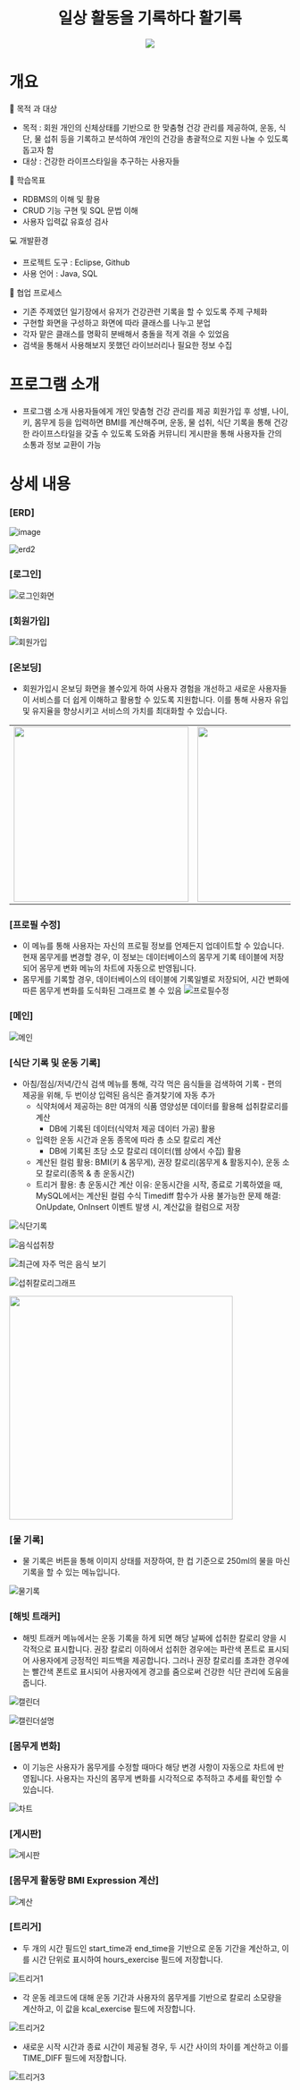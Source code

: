 ## <h1 align = "center">일상 활동을 기록하다 활기록</h1>
<p align = "center">
<img src = "https://github.com/wngusv/Team1---healthcare/assets/154950245/2f65216c-c9e2-4a50-a7dc-07a754925232">
</p>

<h1>개요</h1>
📌 목적 과 대상

- 목적 : 회원 개인의 신체상태를 기반으로 한 맞춤형 건강 관리를 제공하여, 운동, 식단, 물 섭취 등을 기록하고 분석하여 개인의 건강을 총괄적으로 지원 나눌 수 있도록 돕고자 함
- 대상 : 건강한 라이프스타일을 추구하는 사용자들

📝 학습목표
- RDBMS의 이해 및 활용
- CRUD 기능 구현 및 SQL 문법 이해
- 사용자 입력값 유효성 검사

💻 개발환경
- 프로젝트 도구 : Eclipse, Github
- 사용 언어 : Java, SQL

📝 협업 프로세스
- 기존 주제였던 일기장에서 유저가 건강관련 기록을 할 수 있도록 주제 구체화
- 구현할 화면을 구성하고 화면에 따라 클래스를 나누고 분업
- 각자 맡은 클래스를 명확히 분배해서 충돌을 적게 겪을 수 있었음
- 검색을 통해서 사용해보지 못했던 라이브러리나 필요한 정보 수집

<h1>프로그램 소개</h1>

+ 프로그램 소개 사용자들에게 개인 맞춤형 건강 관리를 제공
회원가입 후 성별, 나이, 키, 몸무게 등을 입력하면 BMI를 계산해주며, 운동, 물 섭취, 식단 기록을 통해 건강한 라이프스타일을 갖출 수 있도록 도와줌
커뮤니티 게시판을 통해 사용자들 간의 소통과 정보 교환이 가능

<h1>상세 내용</h1>

### [ERD]
![image](https://github.com/wngusv/Team1---healthcare/assets/154950245/502731c3-4da6-46dc-8dc9-e0d94eb1d300)

![erd2](https://github.com/wngusv/Team1---healthcare/assets/154950245/cdaf29e2-4aa8-477d-b732-32759eb38a21)

### [로그인]

![로그인화면](https://github.com/wngusv/Team1---healthcare/assets/154950245/e3315f92-44dd-42d1-84ca-7f439767cf80)

### [회원가입]

![회원가입](https://github.com/wngusv/Team1---healthcare/assets/154950245/31005d89-44a0-48e1-a9f7-ade6df597a96)

### [온보딩]

- 회원가입시 온보딩 화면을 볼수있게 하여 사용자 경험을 개선하고 새로운 사용자들이 서비스를 더 쉽게 이해하고 활용할 수 있도록 지원합니다. 이를 통해 사용자 유입 및 유지율을 향상시키고 서비스의 가치를 최대화할 수 있습니다.


|                                                                                                                                          |                                                                                                                                          |                                                                                                                                          |                                                                                                                                          |                                                                                                                                          |
| :--------------------------------------------------------------------------------------------------------------------------------------: | :--------------------------------------------------------------------------------------------------------------------------------------: | :--------------------------------------------------------------------------------------------------------------------------------------: | :--------------------------------------------------------------------------------------------------------------------------------------: | :--------------------------------------------------------------------------------------------------------------------------------------: |
| <img src = "https://github.com/wngusv/Team1---healthcare/assets/154950245/5f437697-dd6d-415a-bd65-79d7eb2d555d" weight=200 height=313>   |  <img src = "https://github.com/wngusv/Team1---healthcare/assets/154950245/be8895f5-f9af-4d45-83e9-5be82cdf7406" weight=200 height=313>  | <img src = "https://github.com/wngusv/Team1---healthcare/assets/154950245/552f513f-3a51-44d7-93ba-5499b7874687" weight=200 height=313>   | <img src = "https://github.com/wngusv/Team1---healthcare/assets/154950245/6878562c-193d-4ae9-b8e5-a333eb9d20c2" weight=200 height=313>   |  <img src = "https://github.com/wngusv/Team1---healthcare/assets/154950245/9a16ca2a-5fd2-4554-a3fe-99feb28fffbd" weight=200 height=313>  |

### [프로필 수정]

- 이 메뉴를 통해 사용자는 자신의 프로필 정보를 언제든지 업데이트할 수 있습니다. 현재 몸무게를 변경할 경우, 이 정보는 데이터베이스의 몸무게 기록 테이블에 저장되어 몸무게 변화 메뉴의 차트에 자동으로 반영됩니다.
- 몸무게를 기록할 경우, 데이터베이스의 테이블에 기록일별로 저장되어, 시간 변화에 따른 몸무게 변화를 도식화된 그래프로 볼 수 있음
![프로필수정](https://github.com/wngusv/Team1---healthcare/assets/154950245/0a4a7b93-52dd-4ea4-9a00-010cd016a709)


### [메인]

![메인](https://github.com/wngusv/Team1---healthcare/assets/154950245/2ca79360-c9fe-4cb7-aeda-2d7059f5df9f)

### [식단 기록 및 운동 기록]
- 아침/점심/저녁/간식 검색 메뉴를 통해, 각각 먹은 음식들을 검색하여 기록
      - 편의 제공을 위해, 두 번이상 입력된 음식은 즐겨찾기에 자동 추가
    - 식약처에서 제공하는 8만 여개의 식품 영양성분 데이터를 활용해 섭취칼로리를 계산
      - DB에 기록된 데이터(식약처 제공 데이터 가공) 활용
    - 입력한 운동 시간과 운동 종목에 따라 총 소모 칼로리 계산
      - DB에 기록된 초당 소모 칼로리 데이터(웹 상에서 수집) 활용
    - 계산된 컬럼 활용: BMI(키 & 몸무게), 권장 칼로리(몸무게 & 활동지수), 운동 소모 칼로리(종목 & 총 운동시간)
  - 트리거 활용: 총 운동시간 계산
      이유: 운동시간을 시작, 종료로 기록하였을 때, MySQL에서는 계산된 컬럼 수식
           Timediff 함수가 사용 불가능한 문제
      해결: OnUpdate, OnInsert 이벤트 발생 시, 계산값을 컬럼으로 저장
  
![식단기록](https://github.com/wngusv/Team1---healthcare/assets/154950245/a92591a5-667a-4fa5-8076-91e1ef8cd297)

![음식섭취창](https://github.com/wngusv/Team1---healthcare/assets/154950245/9ed81f23-8adc-4bb6-9a8c-1625a8b0ccf0) 

![최근에 자주 먹은 음식 보기](https://github.com/wngusv/Team1---healthcare/assets/154950245/f9d6accb-bf8d-48d5-9b25-372627488d01)

![섭취칼로리그래프](https://github.com/wngusv/Team1---healthcare/assets/154950245/825b232c-e1df-450c-959c-00f0456ead2c)

<img src = "https://github.com/wngusv/Team1---healthcare/assets/154950245/11b9ac36-f73c-4f7b-bced-08da6d3ca402" weight =300 height=400>

### [물 기록]

- 물 기록은 버튼을 통해 이미지 상태를 저장하여, 한 컵 기준으로 250ml의 물을 마신 기록을 할 수 있는 메뉴입니다.

![물기록](https://github.com/wngusv/Team1---healthcare/assets/154950245/e90ef988-4384-4658-b893-9e9d86b80349)

### [해빗 트래커]

- 해빗 트래커 메뉴에서는 운동 기록을 하게 되면 해당 날짜에 섭취한 칼로리 양을 시각적으로 표시합니다. 권장 칼로리 이하에서 섭취한 경우에는 파란색 폰트로 표시되어 사용자에게 긍정적인 피드백을 제공합니다. 그러나 권장 칼로리를 초과한 경우에는 빨간색 폰트로 표시되어 사용자에게 경고를 줌으로써 건강한 식단 관리에 도움을 줍니다.

![캘린더](https://github.com/wngusv/Team1---healthcare/assets/154950245/a1b940ca-bdab-41d2-824a-79a445553104)

![캘린더설명](https://github.com/wngusv/Team1---healthcare/assets/154950245/578df18c-7fd9-4553-aaab-c0f17cf71b36)


### [몸무게 변화]

- 이 기능은 사용자가 몸무게를 수정할 때마다 해당 변경 사항이 자동으로 차트에 반영됩니다. 사용자는 자신의 몸무게 변화를 시각적으로 추적하고 추세를 확인할 수 있습니다.

![차트](https://github.com/wngusv/Team1---healthcare/assets/154950245/cd4d53b4-2988-4a85-8780-a22457eb13cb)

### [게시판]

![게시판](https://github.com/wngusv/Team1---healthcare/assets/154950245/74f21e1a-93cc-4cb8-91f3-4874aa51e6fd)

### [몸무게 활동량 BMI Expression 계산]

![계산](https://github.com/wngusv/Team1---healthcare/assets/154950245/c35c80c8-a198-4b8c-a893-db53bf951adf)

### [트리거]

- 두 개의 시간 필드인 start_time과 end_time을 기반으로 운동 기간을 계산하고, 이를 시간 단위로 표시하여 hours_exercise 필드에 저장합니다.

![트리거1](https://github.com/wngusv/Team1---healthcare/assets/154950245/d662b3e2-df9c-43ab-87fe-5c5a21a473f7)

- 각 운동 레코드에 대해 운동 기간과 사용자의 몸무게를 기반으로 칼로리 소모량을 계산하고, 이 값을 kcal_exercise 필드에 저장합니다.

![트리거2](https://github.com/wngusv/Team1---healthcare/assets/154950245/f7c74406-452a-462e-ad3a-c3e9d5c453ba)

- 새로운 시작 시간과 종료 시간이 제공될 경우, 두 시간 사이의 차이를 계산하고 이를 TIME_DIFF 필드에 저장합니다.

![트리거3](https://github.com/wngusv/Team1---healthcare/assets/154950245/b8c97dac-5046-4254-b7e0-1490b5b3f2af)


                 
